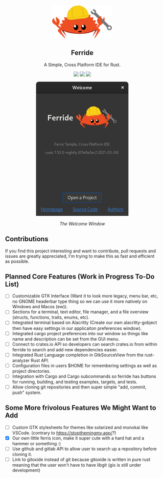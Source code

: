 <p align="center"><img width="200" src="./src/resources/images/ferris_ferride.svg"></img></p>
<h2 align="center">Ferride</h2>
<p align="center">A Simple, Cross Platform IDE for Rust.</p>

<p align="center">
<a href="https://discord.gg/krPcwnu3Yv"><img src="https://img.shields.io/discord/621844549710381068?logo=discord"></a>
<a href="./LICENSE"><img src="https://img.shields.io/badge/license-GPL-blue.svg"></a>
<img src="https://img.shields.io/github/languages/code-size/skylinecc/ferride">
</p>

<p align="center"><img src="./docs/greeter.png"></p>
<p align="center"><i>The Welcome Window</i></p>


## Contributions
If you find this project interesting and want to contribute, pull requests and issues are greatly appreciated, I'm trying to make this as fast and efficient as possible.

## Planned Core Features (Work in Progress To-Do List)
- [ ] Customizable GTK Interface (Want it to look more legacy, menu bar, etc, no GNOME headerbar type thing so we can use it more natively on Windows and Macos (ew)).
- [ ] Sections for a terminal, text editor, file manager, and a file overview (structs, functions, traits, enums, etc).
- [ ] Integrated terminal based on Alacritty (Create our own alacritty-gobject then have easy settings in our applicaiton preferences window).
- [ ] Integrated cargo project preferences into our window so things like name and description can be set from the GUI menu.
- [ ] Connect to crates.io API so developers can search crates.io from within ferride to search and add new dependencies easier.
- [ ] Integrated Rust Language completion in GtkSourceView from the rust-analyzer Rust API.
- [ ] Configuration files in users $HOME for remembering settings as well as project directories.
- [ ] Integration with Cargo and Cargo subcommands so ferride has buttons for running, building, and testing examples, targets, and tests.
- [ ] Allow cloning git repositories and then super simple "add, commit, push" system.

## Some More frivolous Features We Might Want to Add
- [ ] Custom GTK stylesheets for themes like solarized and monokai like VSCode. (contrary to https://stopthemingmy.app/?)
- [X] Our own little ferris icon, make it super cute with a hard hat and a hammer or something :)
- [ ] Use github and gitlab API to allow user to search up a repository before cloning it.
- [ ] Link to gitoxide instead of git because gitoxide is written in pure rust meaning that the user won't have to have libgit (gix is still under development)
